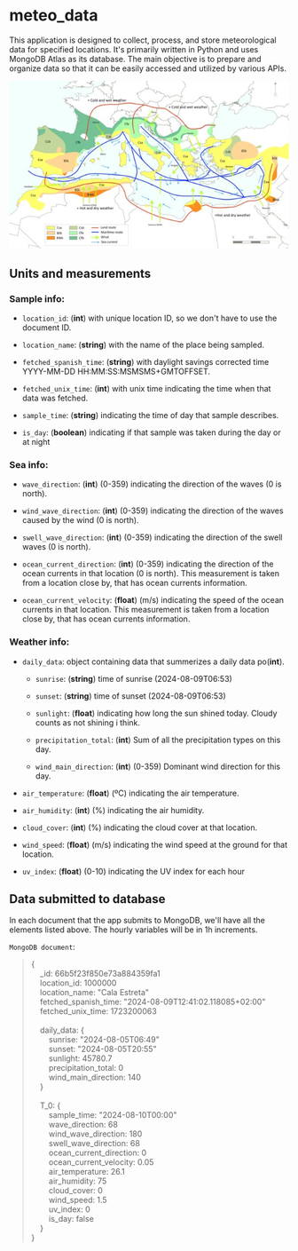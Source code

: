 # meteo_data
 This application is designed to collect, process, and store meteorological data for specified locations. It's primarily written in Python and uses MongoDB Atlas as its database. The main objective is to prepare and organize data so that it can be easily accessed and utilized by various APIs.

![cover image](img/cover.jpg)


## Units and measurements

### Sample info:

* `location_id`: (**int**) with unique location ID, so we don't have to use the document ID.

* `location_name`: (**string**) with the name of the place being sampled.

* `fetched_spanish_time`: (**string**) with daylight savings corrected time YYYY-MM-DD HH:MM:SS:MSMSMS+GMTOFFSET.

* `fetched_unix_time`: (**int**) with unix time indicating the time when that data was fetched.

* `sample_time`: (**string**) indicating the time of day that sample describes.

* `is_day`: (**boolean**) indicating if that sample was taken during the day or at night

### Sea info:

* `wave_direction`: (**int**) (0-359) indicating the direction of the waves (0 is north).

* `wind_wave_direction`: (**int**) (0-359) indicating the direction of the waves caused by the wind (0 is north).

* `swell_wave_direction`: (**int**) (0-359) indicating the direction of the swell waves (0 is north).

* `ocean_current_direction`: (**int**) (0-359) indicating the direction of the ocean currents in that location (0 is north). This measurement is taken from a location close by, that has ocean currents information.

* `ocean_current_velocity`: (**float**) (m/s) indicating the speed of the ocean currents in that location. This measurement is taken from a location close by, that has ocean currents information.

### Weather info:

* `daily_data`: object containing data that summerizes a daily data po(**int**).

    * `sunrise`: (**string**) time of sunrise (2024-08-09T06:53)

    * `sunset`: (**string**) time of sunset (2024-08-09T06:53)

    * `sunlight`: (**float**) indicating how long the sun shined today. Cloudy counts as not shining i think.

    * `precipitation_total`: (**int**) Sum of all the precipitation types on this day.

    * `wind_main_direction`: (**int**) (0-359) Dominant wind direction for this day.


* `air_temperature`: (**float**) (ºC) indicating the air temperature.

* `air_humidity`: (**int**) (%) indicating the air humidity.

* `cloud_cover`: (**int**) (%) indicating the cloud cover at that location.

* `wind_speed`: (**float**) (m/s) indicating the wind speed at the ground for that location.

* `uv_index`: (**float**) (0-10) indicating the UV index for each hour


## Data submitted to database

In each document that the app submits to MongoDB, we'll have all the elements listed above. The hourly variables will be in 1h increments.


`MongoDB document`:
  
>{\
    &nbsp;&nbsp;&nbsp;&nbsp;_id: 66b5f23f850e73a884359fa1\
    &nbsp;&nbsp;&nbsp;&nbsp;location_id: 1000000\
    &nbsp;&nbsp;&nbsp;&nbsp;location_name: "Cala Estreta"\
    &nbsp;&nbsp;&nbsp;&nbsp;fetched_spanish_time: "2024-08-09T12:41:02.118085+02:00"\
    &nbsp;&nbsp;&nbsp;&nbsp;fetched_unix_time: 1723200063\
    \
    &nbsp;&nbsp;&nbsp;&nbsp;daily_data: {\
    &nbsp;&nbsp;&nbsp;&nbsp;&nbsp;&nbsp;&nbsp;&nbsp;sunrise: "2024-08-05T06:49"\
    &nbsp;&nbsp;&nbsp;&nbsp;&nbsp;&nbsp;&nbsp;&nbsp;sunset: "2024-08-05T20:55"\
    &nbsp;&nbsp;&nbsp;&nbsp;&nbsp;&nbsp;&nbsp;&nbsp;sunlight: 45780.7\
    &nbsp;&nbsp;&nbsp;&nbsp;&nbsp;&nbsp;&nbsp;&nbsp;precipitation_total: 0\
    &nbsp;&nbsp;&nbsp;&nbsp;&nbsp;&nbsp;&nbsp;&nbsp;wind_main_direction: 140\
    &nbsp;&nbsp;&nbsp;&nbsp;}\
    \
    &nbsp;&nbsp;&nbsp;&nbsp;T_0: {\
    &nbsp;&nbsp;&nbsp;&nbsp;&nbsp;&nbsp;&nbsp;&nbsp;sample_time: "2024-08-10T00:00"\
    &nbsp;&nbsp;&nbsp;&nbsp;&nbsp;&nbsp;&nbsp;&nbsp;wave_direction: 68\
    &nbsp;&nbsp;&nbsp;&nbsp;&nbsp;&nbsp;&nbsp;&nbsp;wind_wave_direction: 180\
    &nbsp;&nbsp;&nbsp;&nbsp;&nbsp;&nbsp;&nbsp;&nbsp;swell_wave_direction: 68\
    &nbsp;&nbsp;&nbsp;&nbsp;&nbsp;&nbsp;&nbsp;&nbsp;ocean_current_direction: 0\
    &nbsp;&nbsp;&nbsp;&nbsp;&nbsp;&nbsp;&nbsp;&nbsp;ocean_current_velocity: 0.05\
    &nbsp;&nbsp;&nbsp;&nbsp;&nbsp;&nbsp;&nbsp;&nbsp;air_temperature: 26.1\
    &nbsp;&nbsp;&nbsp;&nbsp;&nbsp;&nbsp;&nbsp;&nbsp;air_humidity: 75\
    &nbsp;&nbsp;&nbsp;&nbsp;&nbsp;&nbsp;&nbsp;&nbsp;cloud_cover: 0\
    &nbsp;&nbsp;&nbsp;&nbsp;&nbsp;&nbsp;&nbsp;&nbsp;wind_speed: 1.5\
    &nbsp;&nbsp;&nbsp;&nbsp;&nbsp;&nbsp;&nbsp;&nbsp;uv_index: 0\
    &nbsp;&nbsp;&nbsp;&nbsp;&nbsp;&nbsp;&nbsp;&nbsp;is_day: false\
    &nbsp;&nbsp;&nbsp;&nbsp;}\
}
